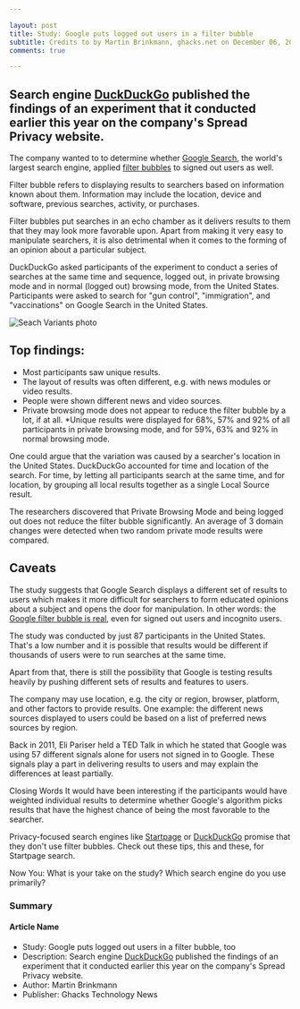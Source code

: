 ```yaml
---

layout: post
title: Study: Google puts logged out users in a filter bubble
subtitle: Credits to by Martin Brinkmann, ghacks.net on December 06, 2018
comments: true

---
```



## Search engine [DuckDuckGo](https://duckduckgo.com/) published the findings of an experiment that it conducted earlier this year on the company's Spread Privacy website.

The company wanted to to determine whether [Google Search](https://www.google.com/), the world's largest search engine, applied [filter bubbles](https://www.ghacks.net/2012/01/13/the-internet-bubble-and-how-to-escape-it/) to signed out users as well.

Filter bubble refers to displaying results to searchers based on information known about them. Information may include the location, device and software, previous searches, activity, or purchases.

Filter bubbles put searches in an echo chamber as it delivers results to them that they may look more favorable upon. Apart from making it very easy to manipulate searchers, it is also detrimental when it comes to the forming of an opinion about a particular subject.

DuckDuckGo asked participants of the experiment to conduct a series of searches at the same time and sequence, logged out, in private browsing mode and in normal (logged out) browsing mode, from the United States. Participants were asked to search for "gun control", "immigration", and "vaccinations" on Google Search in the United States.

![Seach Variants photo](https://www.ghacks.net/wp-content/uploads/2018/12/serp-variants-2.png)

## Top findings:

* Most participants saw unique results.
* The layout of results was often different, e.g. with news modules or video results.
* People were shown different news and video sources.
* Private browsing mode does not appear to reduce the filter bubble by a lot, if at all.
*Unique results were displayed for 68%, 57% and 92% of all participants in private browsing mode, and for 59%, 63% and 92% in normal browsing mode.

One could argue that the variation was caused by a searcher's location in the United States. DuckDuckGo accounted for time and location of the search. For time, by letting all participants search at the same time, and for location, by grouping all local results together as a single Local Source result.

The researchers discovered that Private Browsing Mode and being logged out does not reduce the filter bubble significantly. An average of 3 domain changes were detected when two random private mode results were compared.

## Caveats
The study suggests that Google Search displays a different set of results to users which makes it more difficult for searchers to form educated opinions about a subject and opens the door for manipulation. In other words: the [Google filter bubble is real](https://www.ghacks.net/2012/10/15/googles-filter-bubble-is-a-scary-thing/), even for signed out users and incognito users.

The study was conducted by just 87 participants in the United States. That's a low number and it is possible that results would be different if thousands of users were to run searches at the same time.

Apart from that, there is still the possibility that Google is testing results heavily by pushing different sets of results and features to users.

The company may use location, e.g. the city or region, browser, platform, and other factors to provide results. One example: the different news sources displayed to users could be based on a list of preferred news sources by region.

Back in 2011, Eli Pariser held a TED Talk in which he stated that Google was using 57 different signals alone for users not signed in to Google. These signals play a part in delivering results to users and may explain the differences at least partially.

Closing Words
It would have been interesting if the participants would have weighted individual results to determine whether Google's algorithm picks results that have the highest chance of being the most favorable to the searcher.

Privacy-focused search engines like [Startpage](https://www.startpage.com/) or [DuckDuckGo](https://duckduckgo.com/) promise that they don't use filter bubbles. Check out these tips, this and these, for Startpage search.

Now You: What is your take on the study? Which search engine do you use primarily?

### Summary

#### Article Name

* Study: Google puts logged out users in a filter bubble, too
* Description: Search engine [DuckDuckGo](https://duckduckgo.com/) published the findings of an experiment that it conducted earlier this year on the company's Spread Privacy website.
* Author: Martin Brinkmann
* Publisher: Ghacks Technology News


